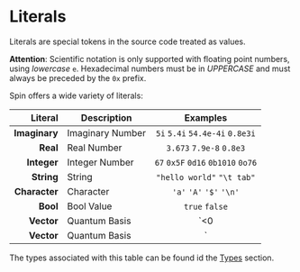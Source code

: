 
# Literals

Literals are special tokens in the source code treated as values.

**Attention**: Scientific notation is only supported with floating
point numbers, using *lowercase* `e`. Hexadecimal numbers must be
in *UPPERCASE* and must always be preceded by the `0x` prefix.

Spin offers a wide variety of literals:

|       Literal | Description      | Examples                             |
|--------------:|------------------|:------------------------------------:|
| **Imaginary** | Imaginary Number | `5i` `5.4i` `54.4e-4i` `0.8e3i`      |
|      **Real** | Real Number      | `3.673` `7.9e-8` `0.8e3`             |
|   **Integer** | Integer Number   | `67` `0x5F` `0d16` `0b1010` `0o76`   |
|    **String** | String           | `"hello world"` `"\t tab"`           |
| **Character** | Character        | `'a'` `'A'` `'$'` `'\n'`             |
|      **Bool** | Bool Value       | `true` `false`                       |
|    **Vector** | Quantum Basis    | `<0|` `<1|`                          |
|    **Vector** | Quantum Basis    | `|0>` `|1>`                          |

The types associated with this table can be
found id the [Types](Types.md) section.

